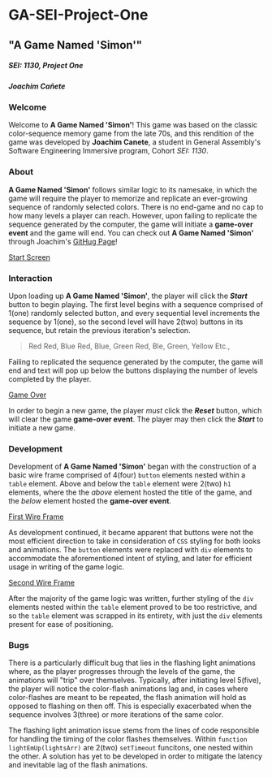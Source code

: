 # GA-SEI-Project-One
## "A Game Named 'Simon'"
##### SEI: 1130, Project One
##### Joachim Cañete

### Welcome

Welcome to **A Game Named 'Simon'**!
This game was based on the classic color-sequence memory game from the late 70s, and this rendition of the game was developed by **Joachim Canete**, a student in General Assembly's Software Engineering Immersive program, Cohort *SEI: 1130*.

### About

**A Game Named 'Simon'** follows similar logic to its namesake, in which the game will require the player to memorize and replicate an ever-growing sequence of randomly selected colors. There is no end-game and no cap to how many levels a player can reach. However, upon failing to replicate the sequence generated by the computer, the game will initiate a **game-over event** and the game will end. You can check out **A Game Named 'Simon'** through Joachim's [GitHug Page]()!

[Start Screen](AGNS_start(smol))

### Interaction

Upon loading up **A Game Named 'Simon'**, the player will click the **_Start_** button to begin playing. The first level begins with a sequence comprised of 1(one) randomly selected button, and every sequential level increments the sequence by 1(one), so the second level will have 2(two) buttons in its sequence, but retain the previous iteration's selection.

> Red
> Red, Blue
> Red, Blue, Green
> Red, Ble, Green, Yellow
> Etc.,

Failing to replicated the sequence generated by the computer, the game will end and text will pop up below the buttons displaying the number of levels completed by the player.

[Game Over](AGNS_gameOver(smol))

In order to begin a new game, the player *must* click the **_Reset_** button, which will clear the game **game-over event**. The player may then click the **_Start_** to initiate a new game.

### Development

Development of **A Game Named 'Simon'** began with the construction of a basic wire frame comprised of 4(four) `button` elements nested within a `table` element. Above and below the `table` element were 2(two) `h1` elements, where the the *above* element hosted the title of the game, and the *below* element hosted the **game-over event**.

[First Wire Frame](SimonWF1(smol))

As development continued, it became apparent that buttons were not the most efficient direction to take in consideration of `CSS` styling for both looks and animations. The `button` elements were replaced with `div` elements to accommodate the aforementioned intent of styling, and later for efficient usage in writing of the game logic.

[Second Wire Frame](SimonWF2(smol))

After the majority of the game logic was written, further styling of the `div` elements nested within the `table` element proved to be too restrictive, and so the `table` element was scrapped in its entirety, with just the `div` elements present for ease of positioning.

### Bugs

There is a particularly difficult bug that lies in the flashing light animations where, as the player progresses through the levels of the game, the animations will "trip" over themselves. Typically, after initiating level 5(five), the player will notice the color-flash animations lag and, in cases where color-flashes are meant to be repeated, the flash animation will hold as opposed to flashing on then off. This is especially exacerbated when the sequence involves 3(three) or more iterations of the same color.

The flashing light animation issue stems from the lines of code responsible for handling the timing of the color flashes themselves. Within `function lightEmUp(lightsArr)` are 2(two) `setTimeout` funcitons, one nested within the other. A solution has yet to be developed in order to mitigate the latency and inevitable lag of the flash animations.